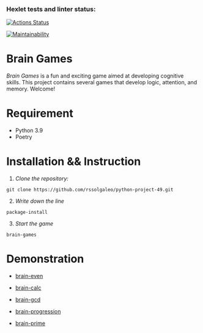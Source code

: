 ### Hexlet tests and linter status:

[![Actions Status](https://github.com/rssolgaleo/python-project-49/actions/workflows/hexlet-check.yml/badge.svg)](https://github.com/rssolgaleo/python-project-49/actions)

[![Maintainability](https://api.codeclimate.com/v1/badges/093e290cc899e1f728c1/maintainability)](https://codeclimate.com/github/rssolgaleo/python-project-49/maintainability)

# Brain Games

_Brain Games_ is a fun and exciting game aimed at developing cognitive skills. This project contains several games that develop logic, attention, and memory. Welcome!

# Requirement
* Python 3.9
* Poetry

# Installation && Instruction
1. _Clone the repository:_
```
git clone https://github.com/rssolgaleo/python-project-49.git
```
2. _Write down the line_
```
package-install
```
3. _Start the game_
```
brain-games
```
# Demonstration
* [brain-even](https://asciinema.org/a/671608)

* [brain-calc](https://asciinema.org/a/3XRHqHrSkUXeBO0PJOXAK1DK4)

* [brain-gcd](https://asciinema.org/a/jMj3L6UxxC6QOPFm0glkDOPvJ)

* [brain-progression](https://asciinema.org/a/mBKCkLvnBVOOZ0B2tLLmyciox)

* [brain-prime](https://asciinema.org/a/twk9pFXCASOabL918iLOAkGAM)
